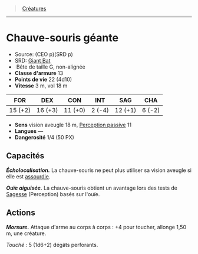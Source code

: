 ﻿> [Créatures](hd_monsters.md)

---

# Chauve-souris géante

- Source: (CEO p)(SRD p)
- SRD: [Giant Bat](srd_monsters_giant_bat.md)
-  Bête de taille G, non-alignée
- **Classe d'armure** 13
- **Points de vie** 22 (4d10)
- **Vitesse** 3 m, vol 18 m

|FOR|DEX|CON|INT|SAG|CHA|
|---|---|---|---|---|---|
|15 (+2)|16 (+3)|11 (+0)| 2 (-4)|12 (+1)| 6 (-2)|

- **Sens** vision aveugle 18 m, [Perception passive](hd_abilities_dexterity_perception_passive.md) 11
- **Langues** —
- **Dangerosité** 1/4 (50 PX)

## Capacités

**_Écholocalisation._** La chauve-souris ne peut plus utiliser sa vision aveugle si elle est [assourdie](hd_conditions_assourdi.md).

**_Ouïe aiguisée._** La chauve-souris obtient un avantage lors des tests de [Sagesse](hd_abilities_wisdom.md) (Perception) basés sur l'ouïe.

## Actions

**_Morsure._** Attaque d'arme au corps à corps : +4 pour toucher, allonge 1,50 m, une créature.

_Touché :_ 5 (1d6+2) dégâts perforants.

